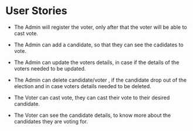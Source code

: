 # User Stories
- The Admin will register the voter, only after that the voter will be able to cast vote.

- The Admin can add a candidate, so that they can see the cadidates to vote.

- The Admin can update the voters details, in case if the details of the voters needed to be updated.

- The Admin can delete candidate/voter , if the candidate drop out of the election and in case voters details needed to be deleted.

- The Voter can cast vote, they can cast their vote to their desired candidate.

- The Voter can see the candidate details, to know more about the candidates they are voting for.
